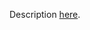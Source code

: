 Description [here](https://docs.scala-lang.org/scala3/guides/migration/incompat-type-inference.html#reflective-type).